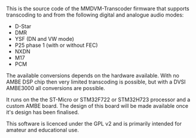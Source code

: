 This is the source code of the MMDVM-Transcoder firmware that supports transcoding to and from the following digital and analogue audio modes:
- D-Star
- DMR
- YSF (DN and VW mode)
- P25 phase 1 (with or without FEC)
- NXDN
- M17
- PCM

The available conversions depends on the hardware available. With no AMBE DSP chip then very limited transcoding is possible, but with a DVSI AMBE3000 all conversions are possible.

It runs on the the ST-Micro or STM32F722 or STM32H723 processor and a custom AMBE board. The design of this board will be made available once it's design has been finalised.

This software is licenced under the GPL v2 and is primarily intended for amateur and educational use.

